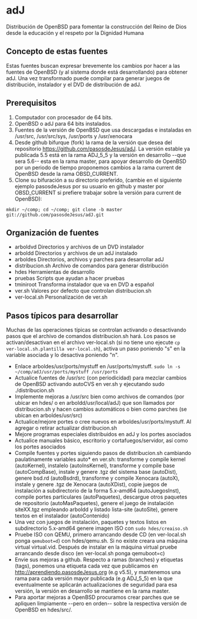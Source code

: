 adJ
===

Distribución de OpenBSD para fomentar la construcción del Reino de Dios 
desde la educación y el respeto por la Dignidad Humana


Concepto de estas fuentes
-------------------------

Estas fuentes buscan expresar brevemente los cambios por hacer a las fuentes de OpenBSD (y al sistema donde está desarrollando) para obtener adJ.  Una vez transformado puede compilar para generar juegos de distribución, instalador y el DVD de distribución de adJ.


Prerequisitos
-------------

1. Computador con procesador de 64 bits.
2. OpenBSD o adJ para 64 bits instalados.
3. Fuentes de la versión de OpenBSD que usa descargadas e instaladas en /usr/src, /usr/src/sys, /usr/ports y /usr/xenocara
4. Desde github bifurque (fork) la rama de la versión que desea del repositorio https://github.com/pasosdeJesus/adJ.  La versión estable ya publicada 5.5 está en la rama ADJ_5_5 y la versión en desarrollo --que sera 5.6-- esta en la rama master, para apoyar desarrollo de OpenBSD por un periodo de tiempo proponemos cambios a la rama current de OpenBSD desde la rama OBSD_CURRENT.
4. Clone su bifuración a su directorio preferido, (cambie en el siguiente ejemplo pasosdeJesus por su usuario en github y master por OBSD_CURRENT si prefiere trabajar sobre la versión para current de OpenBSD):
```
mkdir ~/comp; cd ~/comp; git clone -b master git://github.com/pasosdeJesus/adJ.git
```


Organización de fuentes
-----------------------

- arboldvd   Directorios y archivos de un DVD instalador
- arboldd    Directorios y archivos de un adJ instalado
- arboldes   Directorios, archivos y parches para desarrollar adJ
- distribucion.sh	Archivo de comandos para generar distribución
- hdes       Herramientas de desarrollo
- pruebas    Scripts que ayudan a hacer pruebas
- tminiroot  Transforma instalador que va en DVD a español
- ver.sh     Valores por defecto que controlan distribucion.sh
- ver-local.sh		Personalización de ver.sh



Pasos típicos para desarrollar
------------------------------

Muchas de las operaciones típicas se controlan activando o desactivando pasos 
que el archivo de comandos distribucion.sh hará.  Los pasos se 
activan/desactivan en el archivo ver-local.sh (si no tiene uno ejecute 
```cp ver-local.sh.plantilla ver-local.sh```), activa un paso poniendo "s" en la 
variable asociada y lo desactiva poniendo "n".

* Enlace arboldes/usr/ports/mystuff en /usr/ports/mystuff.  ```sudo ln -s ~/comp/adJ/usr/ports/mystuff /usr/ports```
* Actualice fuentes de /usr/src (con periodicidad) para mezclar cambios de OpenBSD activando autoCVS en ver.sh y ejecutando sudo ./distribucion.sh
* Implemente mejoras a /usr/src bien como archivos de comandos (por ubicar en hdes/ o en arboldd/usr/local/adJ) que son llamados por distribucion.sh y hacen cambios automáticos  o bien como parches (se ubican en arboldes/usr/src)
* Actualice/mejore portes o cree nuevos en arboldes/usr/ports/mystuff.  Al agregar o retirar actualizar distribucion.sh
* Mejore programas especiales distribuidos en adJ y los portes asociados
* Actualice manuales básico, escritorio y cortafuegos/servidor, así como los portes asociados
* Compile fuentes y portes siguiendo pasos de distribucion.sh cambiando paulatinamente variables auto* en ver.sh: transforme y compile kernel (autoKernel), instalelo (autoInsKernel), transforme y compile base (autoCompBase), instale y genere .tgz del sistema base (autoDist), genere bsd.rd (autoBsdrd), transforme y compile Xenocara (autoX), instale y genere .tgz de Xenocara (autoXDist), copie juegos de instalación a subdirectorio de la forma 5.x-amd64 (autoJuegosInst), compile portes particulares (autoPaquetes), descargue otros paquetes de repositorio (autoMasPaquetes), genere el juego de instalación siteXX.tgz empleando arboldd y listado lista-site (autoSite), genere textos en el instalador (autoContenido)
* Una vez con juegos de instalación, paquetes y textos listos en subdirectorio 5.x-amd64 genere imagen ISO con ```sudo hdes/creaiso.sh```
* Pruebe ISO con QEMU, primero arrancando desde CD (en ver-local.sh ponga ```qemuboot=d```) con hdes/qemu.sh.  Si no existe creara una máquina virtual virtual.vid.  Después de instalar en la máquina virtual pruebe arrancando desde disco (en ver-local.sh ponga qemuboot=c)
* Envie sus mejoras a github.  Respecto a ramas (branches) y etiquetas (tags), ponemos una etiqueta cada vez que publicamos en http://aprendiendo.pasosdeJesus.org (e.g v5.5), y mantenemos una rama para cada versión mayor publicada (e.g ADJ_5_5) en la que eventualmente se aplicarán actualizaciones de seguridad para esa versión, la versión en desarrollo se mantiene en la rama master.  
* Para aportar mejoras a OpenBSD procuramos crear parches que se apliquen limpiamente --pero en orden-- sobre la respectiva versión de OpenBSD en hdes/src/.

